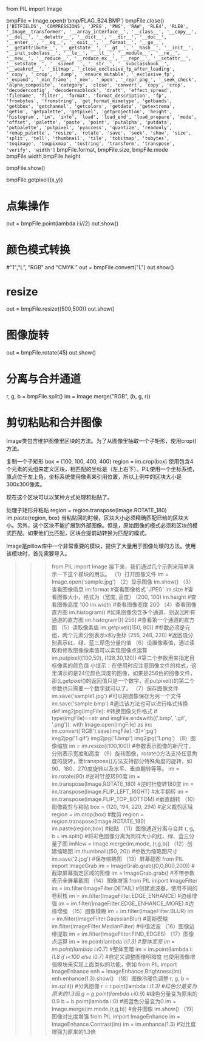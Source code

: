 from PIL import Image

bmpFile = Image.open(r'bmp/FLAG_B24.BMP')
bmpFile.close()
`
['BITFIELDS', 'COMPRESSIONS', 'JPEG', 'PNG', 'RAW', 'RLE4', 'RLE8', '_Image__transformer', '__array_interface__', '__class__', '__copy__', '__del__', '__delattr__', '__dict__', '__dir__', '__doc__', '__enter__', '__eq__', '__exit__', '__format__', '__ge__', '__getattribute__', '__getstate__', '__gt__', '__hash__', '__init__', '__init_subclass__', '__le__', '__lt__', '__module__', '__ne__', '__new__', '__reduce__', '__reduce_ex__', '__repr__', '__setattr__', '__setstate__', '__sizeof__', '__str__', '__subclasshook__', '__weakref__', '_bitmap', '_close_exclusive_fp_after_loading', '_copy', '_crop', '_dump', '_ensure_mutable', '_exclusive_fp', '_expand', '_min_frame', '_new', '_open', '_repr_png_', '_seek_check', 'alpha_composite', 'category', 'close', 'convert', 'copy', 'crop', 'decoderconfig', 'decodermaxblock', 'draft', 'effect_spread', 'filename', 'filter', 'format', 'format_description', 'fp', 'frombytes', 'fromstring', 'get_format_mimetype', 'getbands', 'getbbox', 'getchannel', 'getcolors', 'getdata', 'getextrema', 'getim', 'getpalette', 'getpixel', 'getprojection', 'height', 'histogram', 'im', 'info', 'load', 'load_end', 'load_prepare', 'mode', 'offset', 'palette', 'paste', 'point', 'putalpha', 'putdata', 'putpalette', 'putpixel', 'pyaccess', 'quantize', 'readonly', 'remap_palette', 'resize', 'rotate', 'save', 'seek', 'show', 'size', 'split', 'tell', 'thumbnail', 'tile', 'tobitmap', 'tobytes', 'toqimage', 'toqpixmap', 'tostring', 'transform', 'transpose', 'verify', 'width']
`
bmpFile.format, bmpFile.size, bmpFile.mode
bmpFile.width,bmpFile.height

bmpFile.show()

bmpFile.getpixel((x,y))

# 点集操作
out = bmpFile.point(lambda i:i//2)
out.show()

# 颜色模式转换
#"1",“L”, “RGB” and “CMYK.”
out = bmpFile.convert("L")
out.show()

# resize
out = bmpFile.resize((500,500))
out.show()

# 图像旋转
out = bmpFile.rotate(45)
out.show()

# 分离与合并通道
r, g, b = bmpFile.split()
im = Image.merge("RGB", (b, g, r))


# 剪切粘贴和合并图像
Image类包含维护图像里区块的方法。为了从图像里抽取一个子矩形，使用crop()方法。

复制一个子矩形
box = (100, 100, 400, 400)
region = im.crop(box)
使用包含4个元素的元组来定义区块，相匹配的坐标是（左上右下）。PIL使用一个坐标系统，原点位于左上角。坐标系统使用像素来引用位置，所以上例中的区块大小是300x300像素。

现在这个区块可以以某种方式处理和粘贴了。

处理子矩形并粘贴
region = region.transpose(Image.ROTATE_180)
im.paste(region, box)
当粘贴回的时候，区块大小必须精确匹配已给的区块大小。另外，这个区块不能扩展到外部图像。但是，原始图像的模式必须和区块的模式匹配。如果他们比匹配，区块会提前动转换为匹配的模式。


Image是pillow库中一个非常重要的模块，提供了大量用于图像处理的方法。使用该模块时，首先需要导入。
>>> from PIL import Image
接下来，我们通过几个示例来简单演示一下这个模块的用法。
（1）打开图像文件
>>> im = Image.open('sample.jpg')
（2）显示图像
>>> im.show()
（3）查看图像信息
>>> im.format  #查看图像格式
'JPEG'
>>> im.size  #查看图像大小，格式为（宽度, 高度）
(200, 100)
>>> im.height #查看图像高度
100
>>> im.width  #查看图像宽度
200
（4）查看图像直方图
>>> im.histogram() #如果图像包含多个通道，则返回所有通道的直方图
>>> im.histogram()[:256] #查看第一个通道的直方图
（5）读取像素值
>>> im.getpixel((150, 80)) #参数必须是元组，两个元素分别表示x和y坐标
(255, 248, 220) #返回值分别表示红、绿、蓝三原色分量的值
（6）设置像素值，通过读取和修改图像像素值可以实现图像点运算
>>> im.putpixel((100,50), (128,30,120))  #第二个参数用来指定目标像素的颜色值
小提示：在使用时应注意图像文件的格式，这里演示的是24位颜色深度的图像，如果是256色的图像文件，那么getpixel()的返回值只是一个数字，而putpixel()的第二个参数也只需要一个数字就可以了。
（7）保存图像文件
>>> im.save('sample1.jpg')  #可以把图像保存为另一个文件
>>> im.save('sample.bmp')    #通过该方法也可以进行格式转换
>>> def img2jpg(imgFile):   #转换图像文件格式
     if type(imgFile)==str and imgFile.endswith(('.bmp', '.gif', '.png')):
          with Image.open(imgFile) as im:
              im.convert('RGB').save(imgFile[:-3]+'jpg')   
>>> img2jpg('1.gif')
>>> img2jpg('1.bmp')
>>> img2jpg('1.png')
（8）图像缩放
>>> im = im.resize((100,100))  #参数表示图像的新尺寸，分别表示宽度和高度
（9）旋转图像，rotate()方法支持任意角度的旋转，而transpose()方法支持部分特殊角度的旋转，如90、180、270度旋转以及水平、垂直翻转等等。
>>> im = im.rotate(90)   #逆时针旋转90度
>>> im = im.transpose(Image.ROTATE_180)  #逆时针旋转180度
>>> im = im.transpose(Image.FLIP_LEFT_RIGHT)   #水平翻转
>>> im = im.transpose(Image.FLIP_TOP_BOTTOM)  #垂直翻转
（10）图像裁剪与粘贴
>>> box = (120, 194, 220, 294)  #定义裁剪区域
>>> region = im.crop(box)  #裁剪
>>> region = region.transpose(Image.ROTATE_180)
>>> im.paste(region,box)  #粘贴
（11）图像通道分离与合并
>>> r, g, b = im.split()  #将彩色图像分离为同样大小的红、绿、蓝三分量子图
>>> imNew = Image.merge(im.mode, (r,g,b))
（12）创建缩略图
>>> im.thumbnail((50, 20)) #参数为缩略图尺寸
>>> im.save('2.jpg')  #保存缩略图
（13）屏幕截图
>>> from PIL import ImageGrab
>>> im = ImageGrab.grab((0,0,800,200)) #截取屏幕指定区域的图像
>>> im = ImageGrab.grab()   #不带参数表示全屏幕截图
（14）图像增强
>>> from PIL import ImageFilter
>>> im = im.filter(ImageFilter.DETAIL)   #创建滤波器，使用不同的卷积核
>>> im = im.filter(ImageFilter.EDGE_ENHANCE) #边缘增强
>>> im = im.filter(ImageFilter.EDGE_ENHANCE_MORE)  #边缘增强
（15）图像模糊
>>> im = im.filter(ImageFilter.BLUR)
>>> im = im.filter(ImageFilter.GaussianBlur)  #高斯模糊
>>> im.filter(ImageFilter.MedianFilter) #中值滤波
（16）图像边缘提取
>>> im = im.filter(ImageFilter.FIND_EDGES)
（17）图像点运算
>>> im = im.point(lambda i:i*1.3)  #整体变亮
>>> im = im.point(lambda i:i*0.7)  #整体变暗
>>> im = im.point(lambda i: i*1.8 if i<100 else i*0.7) #自定义调整图像明暗度
也使用图像增强模块来实现上面类似的功能，例如
>>> from PIL import ImageEnhance
>>> enh = ImageEnhance.Brightness(im)
>>> enh.enhance(1.3).show()
（18）图像冷暖色调整
>>> r, g, b = im.split()   #分离图像
>>> r = r.point(lambda i:i*1.3)  #红色分量变为原来的1.3倍
>>> g = g.point(lambda i:i*0.9) #绿色分量变为原来的0.9
>>> b = b.point(lambda i:0) #把蓝色分量变为0
>>> im = Image.merge(im.mode,(r,g,b)) #合并图像
>>> im.show()
（19）图像对比度增强
>>> from PIL import ImageEnhance
>>> im = ImageEnhance.Contrast(im)
>>> im = im.enhance(1.3) #对比度增强为原来的1.3倍